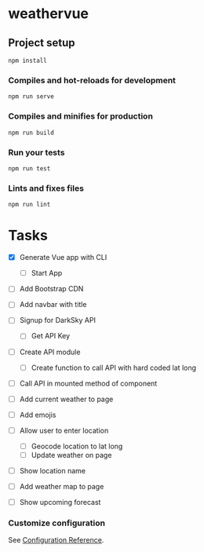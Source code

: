 # weathervue

## Project setup
```
npm install
```

### Compiles and hot-reloads for development
```
npm run serve
```

### Compiles and minifies for production
```
npm run build
```

### Run your tests
```
npm run test
```

### Lints and fixes files
```
npm run lint
```

# Tasks

* [x] Generate Vue app with CLI
  * [ ] Start App
* [ ] Add Bootstrap CDN
* [ ] Add navbar with title
* [ ] Signup for DarkSky API
  * [ ] Get API Key
* [ ] Create API module
  * [ ] Create function to call API with hard coded lat long
* [ ] Call API in mounted method of component
* [ ] Add current weather to page
* [ ] Add emojis
* [ ] Allow user to enter location
  * [ ] Geocode location to lat long
  * [ ] Update weather on page
* [ ] Show location name
* [ ] Add weather map to page
* [ ] Show upcoming forecast


### Customize configuration
See [Configuration Reference](https://cli.vuejs.org/config/).
